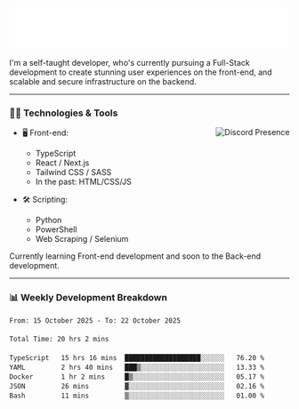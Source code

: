 <img src="assets/wave.svg" alt=":wave:" />

I'm a self-taught developer, who's currently pursuing a Full-Stack development to create stunning user experiences on the front-end, and scalable and secure infrastructure on the backend.

---

### 🧑‍💻 Technologies & Tools

<a href="https://discord.com/users/414304208649453568" target="_blank" rel="nofollow">
   <img src="https://lanyard-profile-readme.vercel.app/api/414304208649453568?idleMessage=Probably%20doing%20something%20else..." alt="Discord Presence" align="right">
</a>

- 🖥️ Front-end:

  - TypeScript
  - React / Next.js
  - Tailwind CSS / SASS
  - In the past: HTML/CSS/JS

- 🛠 Scripting:

  - Python
  - PowerShell
  - Web Scraping / Selenium

Currently learning Front-end development and soon to the Back-end development.

---

### 📊 Weekly Development Breakdown

<!--START_SECTION:waka-->

```txt
From: 15 October 2025 - To: 22 October 2025

Total Time: 20 hrs 2 mins

TypeScript   15 hrs 16 mins  ███████████████████░░░░░░   76.20 %
YAML         2 hrs 40 mins   ███▒░░░░░░░░░░░░░░░░░░░░░   13.33 %
Docker       1 hr 2 mins     █▒░░░░░░░░░░░░░░░░░░░░░░░   05.17 %
JSON         26 mins         ▓░░░░░░░░░░░░░░░░░░░░░░░░   02.16 %
Bash         11 mins         ▒░░░░░░░░░░░░░░░░░░░░░░░░   01.00 %
```

<!--END_SECTION:waka-->
